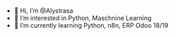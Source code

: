 - 👋 Hi, I’m @Alystrasa
- 👀 I’m interested in Python, Maschnine Learning
- 🌱 I’m currently learning Python, n8n, ERP Odoo 18/19


<!---
Alystrasa/Alystrasa is a ✨ special ✨ repository because its `README.md` (this file) appears on your GitHub profile.
You can click the Preview link to take a look at your changes.
--->
